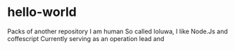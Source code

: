 # hello-world
Packs of another repository
I am human
So called loluwa, I like Node.Js and coffescript
Currently serving as an operation lead and 
